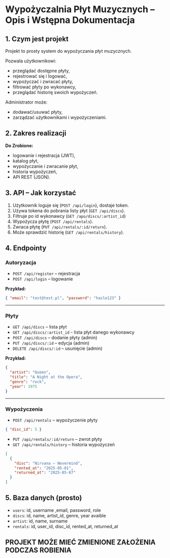 # Wypożyczalnia Płyt Muzycznych – Opis i Wstępna Dokumentacja

## 1. Czym jest projekt

Projekt to prosty system do wypożyczania płyt muzycznych. 

Pozwala użytkownikowi:

- przeglądać dostępne płyty,
- rejestrować się i logować,
- wypożyczać i zwracać płyty,
- filtrować płyty po wykonawcy,
- przeglądać historię swoich wypożyczeń.

Administrator może:

- dodawać/usuwać płyty,
- zarządzać użytkownikami i wypożyczeniami.

## 2. Zakres realizacji

**Do Zrobione:**

- logowanie i rejestracja (JWT),
- katalog płyt,
- wypożyczanie i zwracanie płyt,
- historia wypożyczeń,
- API REST (JSON).


## 3. API – Jak korzystać

1. Użytkownik loguje się (`POST /api/login`), dostaje token.
2. Używa tokena do pobrania listy płyt (`GET /api/discs`).
3. Filtruje po id wykonawcy (`GET /apo/discs/:artist_id`)
3. Wypożycza płytę (`POST /api/rentals`).
4. Zwraca płytę (`PUT /api/rentals/:id/return`).
5. Może sprawdzić historię (`GET /api/rentals/history`).

## 4. Endpointy

### Autoryzacja

- `POST /api/register` – rejestracja
- `POST /api/login` – logowanie

**Przykład:**
```json
{ "email": "test@test.pl", "password": "haslo123" }
```

---

### Płyty

- `GET /api/discs` – lista płyt
- `GET /api/discs/:artist_id` - lista płyt danego wykonawcy
- `POST /api/discs` – dodanie płyty (admin)
- `PUT /api/discs/:id` – edycja (admin)
- `DELETE /api/discs/:id` – usunięcie (admin)

**Przykład:**
```json
{
  "artist": "Queen",
  "title": "A Night at the Opera",
  "genre": "rock",
  "year": 1975
}
```

---

### Wypożyczenia

- `POST /api/rentals` – wypożyczenie płyty
```json
{ "disc_id": 5 }
```

- `PUT /api/rentals/:id/return` – zwrot płyty
- `GET /api/rentals/history` – historia wypożyczeń
```json
[
  {
    "disc": "Nirvana – Nevermind",
    "rented_at": "2025-05-01",
    "returned_at": "2025-05-07"
  }
]
```

## 5. Baza danych (prosto)

- `users`: id, username ,email, password, role  
- `discs`: id, name, artist_id, genre, year avaible 
- `artist`: id, name, surname
- `rentals`: id, user_id, disc_id, rented_at, returned_at 

## PROJEKT MOŻE MIEĆ ZMIENIONE ZAŁOŻENIA PODCZAS ROBIENIA